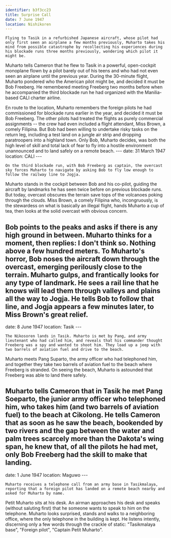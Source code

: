 ```yaml
---
identifier: b3f3cc23
title: Surprise Call
date: 7 June 1947 
location: Nishikoren
---
```


``` {.treatment}
Flying to Tasik in a refurbished Japanese aircraft, whose pilot had only first seen an airplane a few months previously, Muharto takes his mind from possible catastrophe by recollecting his experiences during his blockade runs three months previously, wondering which pilot it might be.
```

Muharto tells Cameron that he flew to Tasik in a powerful, open-cockpit
monoplane flown by a pilot barely out of his teens and who had not even
seen an airplane until the previous year. During the 30-minute flight,
Muharto pondered who the American pilot might be, and decided it must be
Bob Freeberg. He remembered meeting Freeberg two months before when he
accompanied the third blockade run he had organized with the
Manilia-based CALI charter airline.

En route to the location, Muharto remembers the foreign pilots he had
commissioned for blockade runs earlier in the year, and decided it must
be Bob Freeberg. The other pilots had treated the flights as purely
commercial assignments -- the crew had even included a flight attendant,
Miss Brown, a comely Filipina. But Bob had been willing to undertake
risky tasks on the return leg, including a test land on a jungle air
strip and dropping paratroopers into a highland town. Only Bob, Muharto
decides, was both the high level of skill and total lack of fear to fly
into a hostile environment unannounced and to land safely on a remote
beach. --- date: 31 March 1947 location: CALI ---

``` {.synopsis}
On the third blockade run, with Bob Freeberg as captain, the overcast sky forces Muharto to navigate by asking Bob to fly low enough to follow the railway line to Jogja. 
```

Muharto stands in the cockpit between Bob and his co-pilot, guiding the
aircraft by landmarks he has seen twice before on previous blockade
runs. But today, overcast obscures the terrain save tops of the
volcanoes poking through the clouds. Miss Brown, a comely Filipina who,
incongruously, is the stewardess on what is basically an illegal flight,
hands Muharto a cup of tea, then looks at the solid overcast with
obvious concern.

Bob points to the peaks and asks if there is any high ground in between. Muharto thinks for a moment, then replies: I don't think so. Nothing above a few hundred meters. To Muharto's horror, Bob noses the aircraft down through the overcast, emerging perilously close to the terrain. Muharto gulps, and frantically looks for any type of landmark. He sees a rail line that he knows will lead them through valleys and plains all the way to Jogja. He tells Bob to follow that line, and Jogja appears a few minutes later, to Miss Brown's great relief.
------------------------------------------------------------------------------------------------------------------------------------------------------------------------------------------------------------------------------------------------------------------------------------------------------------------------------------------------------------------------------------------------------------------------------------------------------------------------------------------------------------------------------------------------------------------

date: 8 June 1947 location: Tasik ---

``` {.treatment}
The Nikosoren lands in Tasik. Muharto is met by Pang, and army lieutenant who had called him, and reveals that his commander thought Freeberg was a spy and wanted to shoot him. They load up a jeep with two barrels of aviation fuel and drive to the beach. 
```

Muharto meets Pang Suparto, the army officer who had telephoned him, and
together they take two barrels of aviation fuel to the beach where
Freeberg is stranded. On seeing the beach, Muharto is astounded that
Freeberg was able to land there safely.

Muharto tells Cameron that in Tasik he met Pang Soeparto, the junior army officer who telephoned him, who takes him (and two barrels of aviation fuel) to the beach at Cikolong. He tells Cameron that as soon as he saw the beach, bookended by two rivers and the gap between the water and palm trees scarcely more than the Dakota's wing span, he knew that, of all the pilots he had met, only Bob Freeberg had the skill to make that landing.
-----------------------------------------------------------------------------------------------------------------------------------------------------------------------------------------------------------------------------------------------------------------------------------------------------------------------------------------------------------------------------------------------------------------------------------------------------

date: 1 June 1947 location: Maguwo ---

``` {.synopsis}
Muharto receives a telephone call from an army base in Tasikmalaya, reporting that a foreign pilot has landed on a remote beach nearby and asked for Muharto by name.   
```

Petit Muharto sits at his desk. An airman approaches his desk and speaks
(without saluting first) that he someone wants to speak to him on the
telephone. Muharto looks surprised, stands and walks to a neighboring
office, where the only telephone in the building is kept. He listens
intently, discerning only a few words through the crackle of static:
"Tasikmalaya base", "Foreign pilot", "Captain Petit Muharto".
